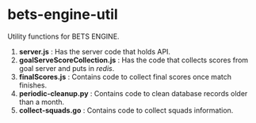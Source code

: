 # bets-engine-util
Utility functions for BETS ENGINE.
1. **server.js** : Has the server code that holds API.
2. **goalServeScoreCollection.js** : Has the code that collects scores from goal server and puts in _redis_.
3. **finalScores.js** : Contains code to collect final scores once match finishes.
4. **periodic-cleanup.py** : Contains code to clean database records older than a month.
5. **collect-squads.go** : Contains code to collect squads information.